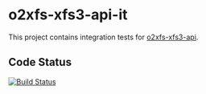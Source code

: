 o2xfs-xfs3-api-it
=====

This project contains integration tests for [o2xfs-xfs3-api](https://travis-ci.org/AndreasFagschlunger/o2xfs-xfs3-api).

## Code Status

[![Build Status](https://api.travis-ci.org/AndreasFagschlunger/o2xfs-xfs3-api-it.svg?branch=develop)](https://travis-ci.org/AndreasFagschlunger/o2xfs-xfs3-api-it)
